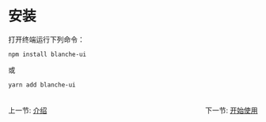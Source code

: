 # 安装

打开终端运行下列命令：

```
npm install blanche-ui
```

或

```
yarn add blanche-ui
```

<!-- 上一节：[介绍](#/doc/intro)
下一节：[开始使用](#/doc/get-started) -->
<div style='display:flex;justify-content:space-between;margin:20px 0;float:left '>
<div>上一节:  <a href='#/doc/intro'>介绍</a></div>  
</div>
<div style='display:flex;justify-content:space-between;margin:20px 0;float:right '>
<div>下一节:  <a href='#/doc/get-started'>开始使用</a></div>  
</div>